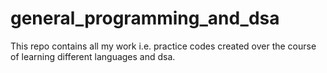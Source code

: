 # general_programming_and_dsa
This repo contains all my work i.e. practice codes created over the course of learning different languages and dsa.

